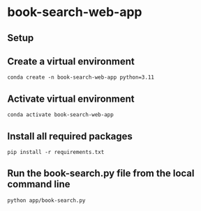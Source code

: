 # book-search-web-app 

## Setup

## Create a virtual environment 

``
conda create -n book-search-web-app python=3.11
``

## Activate virtual environment

``
conda activate book-search-web-app
``

## Install all required packages 

``
pip install -r requirements.txt
``

## Run the book-search.py file from the local command line

``
python app/book-search.py
``

